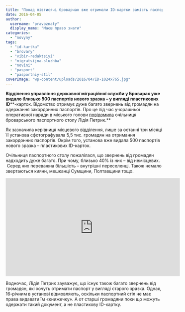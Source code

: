 ```yaml
---
title: "Понад півтисячі броварчан вже отримали ID-картки замість паспортів"
date: 2016-04-05
author: 
  username: "pravoznaty"
  display_name: "Маєш право знати"
categories: 
  - "novyny"
tags: 
  - "id-kartka"
  - "brovary"
  - "vibir-redaktsiyi"
  - "migratsijna-sluzhba"
  - "novini"
  - "pasport"
  - "pasportniy-stil"
coverImage: "wp-content/uploads/2016/04/ID-1024x765.jpg"
---
```


**Відділення управління державної міграційної служби у Броварах уже видало близько 500 паспортів нового зразка – у вигляді пластикових** **ID****\-карток. Відомство отримує дуже багато звернень від громадян на одержання закордонних паспортів. Про це під час учорашньої оперативної наради в міського голови [повідомила](https://youtu.be/L471nf-8wyQ?t=7m42s) очільниця броварського паспортного столу Лідія Петрик.**

Як зазначила керівниця місцевого відділення, лише за останні три місяці її установа сфотографувала 5,5 тис. громадян на отримання закордонних паспортів. Окрім того, установа вже видала 500 паспортів нового зразка – пластикових ID-карток.

Очільниця паспортного столу пожалілася, що звернень від громадян надходить дуже багато. При чому, близько 40% із них – від немісцевих.  Серед них переважна більшість – внутрішні переселенці. Також немало звертаються кияни, мешканці Сумщини, Полтавщини тощо.

<iframe width="560" height="315" src="https://www.youtube.com/embed/L471nf-8wyQ" frameborder="0" allowfullscreen></iframe>

Водночас, Лідія Петрик зауважує, що існує також багато звернень від громадян, які хочуть отримати паспорт у вигляді старого зразка. Однак, 16-річним в установі відмовляють, оскільки паспортний стіл не має права видавати їм «книжечку». А от старші громадяни поки що можуть одержати такий документ, а не пластикову ID-картку.
